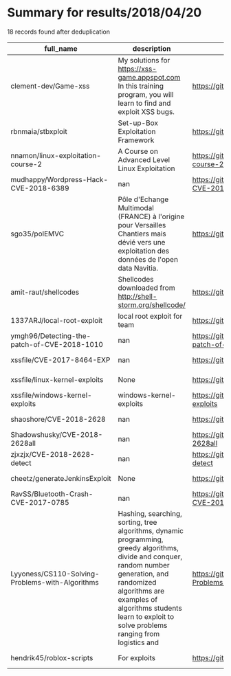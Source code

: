 
# Summary for results/2018/04/20
    
18 records found after deduplication

| full_name | description | html_url | matched_list | matched_count | pushed_at | size | stargazers_count | language | forks_count |
|-------------------------------------------------|-----------------------------------------------------------------------------------------------------------------------------------------------------------------------------------------------------------------------------------------------------------------|--------------------------------------------------------------------|----------------|-----------------|---------------------------|--------|--------------------|------------------|---------------|
| clement-dev/Game-xss | My solutions for https://xss-game.appspot.com In this training program, you will learn to find and exploit XSS bugs. | https://github.com/clement-dev/Game-xss | ['exploit'] | 1 | 2018-04-20 17:33:51+00:00 | 5 | 0 | | 0 |
| rbnmaia/stbxploit | Set-up-Box Exploitation Framework | https://github.com/rbnmaia/stbxploit | ['exploit'] | 1 | 2018-04-20 16:06:28+00:00 | 8 | 0 | CSS | 0 |
| nnamon/linux-exploitation-course-2 | A Course on Advanced Level Linux Exploitation | https://github.com/nnamon/linux-exploitation-course-2 | ['exploit'] | 1 | 2018-04-20 19:00:51+00:00 | 7 | 9 | | 2 |
| mudhappy/Wordpress-Hack-CVE-2018-6389 | nan | https://github.com/mudhappy/Wordpress-Hack-CVE-2018-6389 | ['cve-2'] | 1 | 2018-04-20 17:48:06+00:00 | 17711 | 0 | PHP | 0 |
| sgo35/polEMVC | Pôle d'Echange Multimodal (FRANCE) à l'origine pour Versailles Chantiers mais dévié vers une exploitation des données de l'open data Navitia. | https://github.com/sgo35/polEMVC | ['exploit'] | 1 | 2018-04-20 15:08:13+00:00 | 0 | 0 | | 0 |
| amit-raut/shellcodes | Shellcodes downloaded from http://shell-storm.org/shellcode/​ | https://github.com/amit-raut/shellcodes | ['shellcode'] | 1 | 2018-04-20 14:49:56+00:00 | 382 | 0 | C | 1 |
| 1337ARJ/local-root-exploit | local root exploit for team | https://github.com/1337ARJ/local-root-exploit | ['exploit'] | 1 | 2018-04-20 12:50:58+00:00 | 33 | 0 | C | 0 |
| ymgh96/Detecting-the-patch-of-CVE-2018-1010 | nan | https://github.com/ymgh96/Detecting-the-patch-of-CVE-2018-1010 | ['cve-2'] | 1 | 2018-04-20 11:01:35+00:00 | 6988 | 0 | C++ | 0 |
| xssfile/CVE-2017-8464-EXP | nan | https://github.com/xssfile/CVE-2017-8464-EXP | ['cve-2'] | 1 | 2018-04-20 09:01:20+00:00 | 1560 | 1 | | 0 |
| xssfile/linux-kernel-exploits | None | https://github.com/xssfile/linux-kernel-exploits | ['exploit'] | 1 | 2018-04-20 03:40:47+00:00 | 8963 | 1 | C | 0 |
| xssfile/windows-kernel-exploits | windows-kernel-exploits | https://github.com/xssfile/windows-kernel-exploits | ['exploit'] | 1 | 2018-04-20 03:38:21+00:00 | 153955 | 0 | C | 0 |
| shaoshore/CVE-2018-2628 | nan | https://github.com/shaoshore/CVE-2018-2628 | ['cve-2'] | 1 | 2018-04-20 02:14:22+00:00 | 0 | 0 | | 0 |
| Shadowshusky/CVE-2018-2628all | nan | https://github.com/Shadowshusky/CVE-2018-2628all | ['cve-2'] | 1 | 2018-04-20 01:24:32+00:00 | 21 | 1 | Python | 2 |
| zjxzjx/CVE-2018-2628-detect | nan | https://github.com/zjxzjx/CVE-2018-2628-detect | ['cve-2'] | 1 | 2018-04-20 03:47:23+00:00 | 45 | 1 | Python | 44 |
| cheetz/generateJenkinsExploit | None | https://github.com/cheetz/generateJenkinsExploit | ['exploit'] | 1 | 2018-04-20 06:02:02+00:00 | 152 | 28 | Python | 12 |
| RavSS/Bluetooth-Crash-CVE-2017-0785 | nan | https://github.com/RavSS/Bluetooth-Crash-CVE-2017-0785 | ['cve-2'] | 1 | 2018-04-20 16:12:27+00:00 | 1 | 1 | Python | 0 |
| Lyyoness/CS110-Solving-Problems-with-Algorithms | Hashing, searching, sorting, tree algorithms, dynamic programming, greedy algorithms, divide and conquer, random number generation, and randomized algorithms are examples of algorithms students learn to exploit to solve problems ranging from logistics and | https://github.com/Lyyoness/CS110-Solving-Problems-with-Algorithms | ['exploit'] | 1 | 2018-04-20 12:59:59+00:00 | 277 | 8 | Jupyter Notebook | 1 |
| hendrik45/roblox-scripts | For exploits | https://github.com/hendrik45/roblox-scripts | ['exploit'] | 1 | 2018-04-20 20:29:58+00:00 | 0 | 0 | | 0 |
